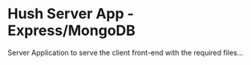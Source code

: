 # Hush Server App - Express/MongoDB

Server Application to serve the client front-end with the required files...
